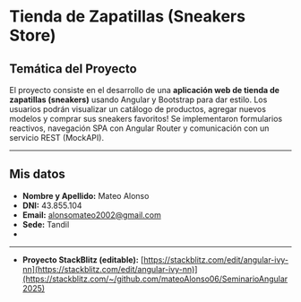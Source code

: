 # Tienda de Zapatillas (Sneakers Store)

## Temática del Proyecto

El proyecto consiste en el desarrollo de una **aplicación web de tienda de zapatillas (sneakers)** usando Angular y Bootstrap para dar estilo. Los usuarios podrán visualizar un catálogo de productos, agregar nuevos modelos y comprar sus sneakers favoritos! Se implementaron formularios reactivos, navegación SPA con Angular Router y comunicación con un servicio REST (MockAPI).

---

## Mis datos

* **Nombre y Apellido:** Mateo Alonso
* **DNI:** 43.855.104
* **Email:** alonsomateo2002@gmail.com
* **Sede:** Tandil
* 
---
* **Proyecto StackBlitz (editable):** [https://stackblitz.com/edit/angular-ivy-nn](https://stackblitz.com/edit/angular-ivy-nn)](https://stackblitz.com/~/github.com/mateoAlonso06/SeminarioAngular2025)
